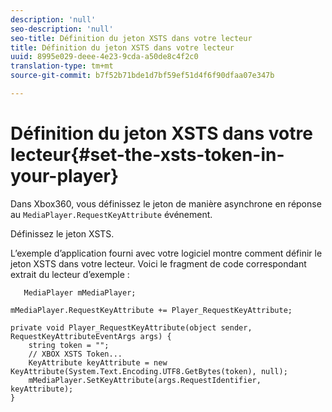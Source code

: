 ```yaml
---
description: 'null'
seo-description: 'null'
seo-title: Définition du jeton XSTS dans votre lecteur
title: Définition du jeton XSTS dans votre lecteur
uuid: 8995e029-deee-4e23-9cda-a50de8c4f2c0
translation-type: tm+mt
source-git-commit: b7f52b71bde1d7bf59ef51d4f6f90dfaa07e347b

---
```



# Définition du jeton XSTS dans votre lecteur{#set-the-xsts-token-in-your-player}

Dans Xbox360, vous définissez le jeton de manière asynchrone en réponse au `MediaPlayer.RequestKeyAttribute` événement.

Définissez le jeton XSTS.

L’exemple d’application fourni avec votre logiciel montre comment définir le jeton XSTS dans votre lecteur. Voici le fragment de code correspondant extrait du lecteur d’exemple :

```
   MediaPlayer mMediaPlayer;  
 
mMediaPlayer.RequestKeyAttribute += Player_RequestKeyAttribute;  
 
private void Player_RequestKeyAttribute(object sender, RequestKeyAttributeEventArgs args) {  
    string token = "";  
    // XBOX XSTS Token...  
    KeyAttribute keyAttribute = new KeyAttribute(System.Text.Encoding.UTF8.GetBytes(token), null);  
    mMediaPlayer.SetKeyAttribute(args.RequestIdentifier, keyAttribute);  
} 
```


